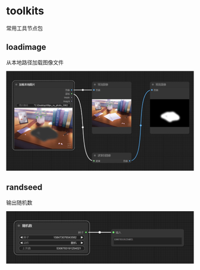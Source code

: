# toolkits

常用工具节点包

## loadimage

从本地路径加载图像文件

![alt text](img/loadimage.png)

## randseed

输出随机数

![alt text](img/randseed.png)
